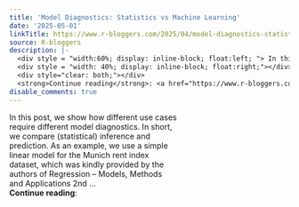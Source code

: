```yaml
---
title: 'Model Diagnostics: Statistics vs Machine Learning'
date: '2025-05-01'
linkTitle: https://www.r-bloggers.com/2025/04/model-diagnostics-statistics-vs-machine-learning/
source: R-bloggers
description: |-
  <div style = "width:60%; display: inline-block; float:left; "> In this post, we show how different use cases require different model diagnostics. In short, we compare (statistical) inference and prediction. As an example, we use a simple linear model for the Munich rent index dataset, which was kindly provided by the authors of Regression – Models, Methods and Applications 2nd ...</div>
  <div style = "width: 40%; display: inline-block; float:right;"></div>
  <div style="clear: both;"></div>
  <strong>Continue reading</strong>: <a href="https://www.r-bloggers.com/2025/04/model-diagnostics-statistics-v ...
disable_comments: true
---
```

<div style = "width:60%; display: inline-block; float:left; "> In this post, we show how different use cases require different model diagnostics. In short, we compare (statistical) inference and prediction. As an example, we use a simple linear model for the Munich rent index dataset, which was kindly provided by the authors of Regression – Models, Methods and Applications 2nd ...</div>
<div style = "width: 40%; display: inline-block; float:right;"></div>
<div style="clear: both;"></div>
<strong>Continue reading</strong>: <a href="https://www.r-bloggers.com/2025/04/model-diagnostics-statistics-v ...